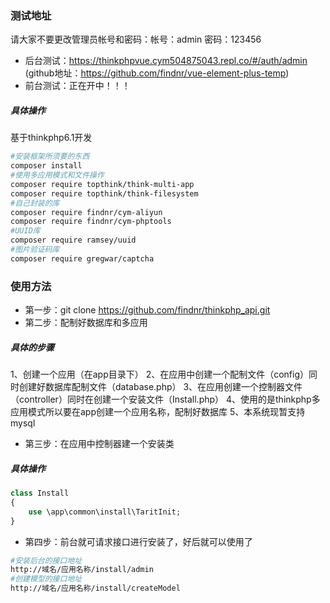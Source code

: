 <!--
 * @Author: 程英明
 * @Date: 2022-12-23 16:24:23
 * @LastEditTime: 2023-09-11 10:58:28
 * @LastEditors: 程英明
 * @Description: git remote set-url origin https://<你的令牌>@github.com/<你的git用户名>/<要修改的仓库名>.git
 * @FilePath: \thinkphp_api\README.md
 * QQ:504875043@qq.com
-->
### 测试地址
请大家不要更改管理员帐号和密码：帐号：admin 密码：123456
- 后台测试：https://thinkphpvue.cym504875043.repl.co/#/auth/admin (github地址：https://github.com/findnr/vue-element-plus-temp)
- 前台测试：正在开中！！！
##### 具体操作
基于thinkphp6.1开发
```sh
#安装框架所须要的东西
composer install
#使用多应用模式和文件操作
composer require topthink/think-multi-app
composer require topthink/think-filesystem
#自己封装的库
composer require findnr/cym-aliyun
composer require findnr/cym-phptools
#UUID库
composer require ramsey/uuid
#图片验证码库
composer require gregwar/captcha
```
### 使用方法
- 第一步：git clone https://github.com/findnr/thinkphp_api.git
- 第二步：配制好数据库和多应用
##### 具体的步骤
1、创建一个应用（在app目录下）
2、在应用中创建一个配制文件（config）同时创建好数据库配制文件（database.php）
3、在应用创建一个控制器文件（controller）同时在创建一个安装文件（Install.php）
4、使用的是thinkphp多应用模式所以要在app创建一个应用名称，配制好数据库
5、本系统现暂支持mysql
- 第三步：在应用中控制器建一个安装类
##### 具体操作
```php
class Install
{
    use \app\common\install\TaritInit;
}
```
- 第四步：前台就可请求接口进行安装了，好后就可以使用了
```sh
#安装后台的接口地址
http://域名/应用名称/install/admin
#创建模型的接口地址
http://域名/应用名称/install/createModel
```
